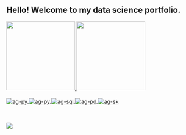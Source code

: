 ## Hello! Welcome to my data science portfolio.
<div>
 <a href="https://github.com/augusto-gontijo">
 <img height="180em" src="https://github-readme-stats.vercel.app/api?username=augusto-gontijo&show_icons=true&theme=dark"/>
 <img height="180em" src="https://github-readme-stats.vercel.app/api/top-langs/?username=augusto-gontijo&theme=dark&langs_count=7&layout=compact&card_width=220"/>
</div>
   
<div style="display: inline_block"><br>
  <img align="center" alt="ag-py" src="https://img.shields.io/badge/Python-3776AB?style=for-the-badge&logo=python&logoColor=white" />
  <img align="center" alt="ag-py" src="https://img.shields.io/badge/Jupyter-F37626.svg?&style=for-the-badge&logo=Jupyter&logoColor=white" />
  <img align="center" alt="ag-sql" src="https://img.shields.io/badge/Microsoft_SQL_Server-CC2927?style=for-the-badge&logo=microsoft-sql-server&logoColor=white" />
  <img align="center" alt="ag-pd" src="https://img.shields.io/badge/Pandas-2C2D72?style=for-the-badge&logo=pandas&logoColor=white" />
  <img align="center" alt="ag-sk" src="https://img.shields.io/badge/scikit_learn-F7931E?style=for-the-badge&logo=scikit-learn&logoColor=white" />       
</div>
  
##
  
<div style="display: inline_block"><br>  
   <a href="https://www.linkedin.com/in/augusto-gontijo/?locale=en_US" targe="_blank"><img src="https://img.shields.io/badge/LinkedIn-0077B5?style=for-the-badge&logo=linkedin&logoColor=white" target="_blank"></a>     
</div>
